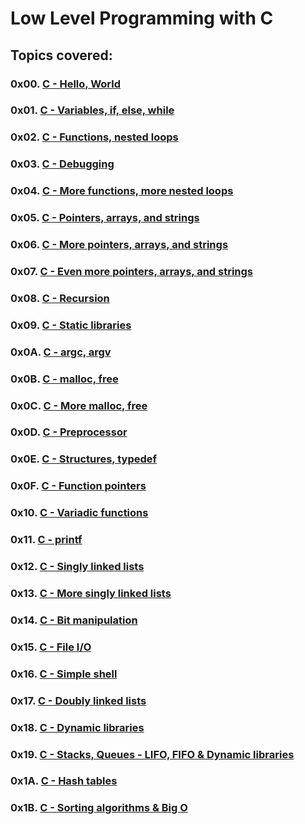 # Low Level Programming with C

## Topics covered:

### 0x00. [C - Hello, World](https://github.com/TonyBlaiseNTAHE/alx-low_level_programming/tree/master/0x00-hello_world)
### 0x01. [C - Variables, if, else, while](https://github.com/TonyBlaiseNTAHE/alx-low_level_programming/tree/master/0x01-variables_if_else_while)
### 0x02. [C - Functions, nested loops](https://github.com/TonyBlaiseNTAHE/alx-low_level_programming/tree/master/0x02-functions_nested_loops)
### 0x03. [C - Debugging](https://github.com/TonyBlaiseNTAHE/alx-low_level_programming/tree/master/0x03-debugging)
### 0x04. [C - More functions, more nested loops](https://github.com/TonyBlaiseNTAHE/alx-low_level_programming/tree/master/0x04-more_functions_nested_loops)
### 0x05. [C - Pointers, arrays, and strings](https://github.com/TonyBlaiseNTAHE/alx-low_level_programming/tree/master/0x05-pointers_arrays_strings)
### 0x06. [C - More pointers, arrays, and strings](https://github.com/TonyBlaiseNTAHE/alx-low_level_programming/tree/master/0x06-pointers_arrays_strings)
### 0x07. [C - Even more pointers, arrays, and strings](https://github.com/TonyBlaiseNTAHE/alx-low_level_programming/tree/master/0x07-pointers_arrays_strings)
### 0x08. [C - Recursion](https://github.com/TonyBlaiseNTAHE/alx-low_level_programming/tree/master/0x08-recursion)
### 0x09. [C - Static libraries](https://github.com/TonyBlaiseNTAHE/alx-low_level_programming/tree/master/0x09-static_libraries)
### 0x0A. [C - argc, argv](https://github.com/TonyBlaiseNTAHE/alx-low_level_programming/tree/master/0x0A-argc_argv)
### 0x0B. [C - malloc, free](https://github.com/TonyBlaiseNTAHE/alx-low_level_programming/tree/master/0x0B-malloc_free)
### 0x0C. [C - More malloc, free](https://github.com/TonyBlaiseNTAHE/alx-low_level_programming/tree/master/0x0C-more_malloc_free)
### 0x0D. [C - Preprocessor](https://github.com/TonyBlaiseNTAHE/alx-low_level_programming/tree/master/0x0D-preprocessor)
### 0x0E. [C - Structures, typedef](https://github.com/TonyBlaiseNTAHE/alx-low_level_programming/tree/master/0x0E-structures_typedef)
### 0x0F. [C - Function pointers](https://github.com/TonyBlaiseNTAHE/alx-low_level_programming/tree/master/0x0F-function_pointers)
### 0x10. [C - Variadic functions](https://github.com/TonyBlaiseNTAHE/alx-low_level_programming/tree/master/0x10-variadic_functions)
### 0x11. [C - printf](https://github.com/TonyBlaiseNTAHE/printf)
### 0x12. [C - Singly linked lists](https://github.com/GTonyBlaiseNTAHE/alx-low_level_programming/tree/master/0x12-singly_linked_lists)
### 0x13. [C - More singly linked lists](https://github.com/TonyBlaiseNTAHE/alx-low_level_programming/tree/master/0x13-more_singly_linked_lists)
### 0x14. [C - Bit manipulation](https://github.com/TonyBlaiseNTAHE/alx-low_level_programming/tree/master/0x14-bit_manipulation)
### 0x15. [C - File I/O](https://github.com/TonyBlaiseNTAHE/alx-low_level_programming/tree/master/0x15-file_io)
### 0x16. [C - Simple shell](https://github.com/TonyBlaiseNTAHE/simple_shell)
### 0x17. [C - Doubly linked lists](https://github.com/TonyBlaiseNTAHE/alx-low_level_programming/tree/master/0x17-doubly_linked_lists)
### 0x18. [C - Dynamic libraries](https://github.com/TonyBlaiseNTAHE/alx-low_level_programming/tree/master/0x18-dynamic_libraries)
### 0x19. [C - Stacks, Queues - LIFO, FIFO & Dynamic libraries](https://github.com/TonyBlaiseNTAHE/monty)
### 0x1A. [C - Hash tables](https://github.com/TonyBlaiseNTAHE/alx-low_level_programming/tree/master/0x1A-hash_tables)
### 0x1B. [C - Sorting algorithms & Big O](https://github.com/TonyBlaiseNTAHE/sorting_algorithms)
